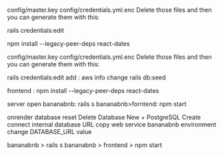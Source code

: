 config/master.key
config/credentials.yml.enc
Delete those files and then you can generate them with this:

rails credentials:edit


npm install --legacy-peer-deps react-dates


config/master.key
config/credentials.yml.enc
Delete those files and then you can generate them with this:

rails credentials:edit
add : aws info change
rails db:seed

frontend : npm install --legacy-peer-deps react-dates

server open 
 bananabnb: rails s
 bananabnb>forntend: npm start

 onrender database reset
 Delete Database
 New + PostgreSQL
 Create
 connect internal database URL copy
 web service bananabnb environment 
 change DATABASE_URL value


bananabnb > rails s
bananabnb > frontend > npm start 
